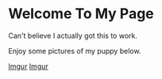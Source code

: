 # Welcome To My Page

Can't believe I actually got this to work.

Enjoy some pictures of my puppy below.

[Imgur](https://i.imgur.com/UWTZIuK.jpg)
[Imgur](https://i.imgur.com/grhfKGp.jpg)
